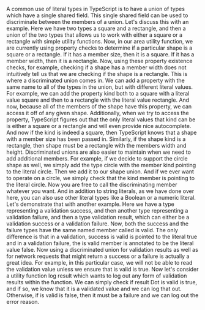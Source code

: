 A common use of literal types in TypeScript is to have a union of types which have a single shared field.
This single shared field can be used to discriminate between the members of a union.
Let's discuss this with an example.
Here we have two types a square and a rectangle, and then a union of the two types that allows us to
work with either a square or a rectangle with simple utility functions.
Now, in our area utility function, we are currently using property checks to determine if a particular
shape is a square or a rectangle.
If it has a member size, then it is a square.
If it has a member width, then it is a rectangle.
Now, using these property existence checks, for example, checking if a shape has a member width does
not intuitively tell us that we are checking if the shape is a rectangle.
This is where a discriminated union comes in.
We can add a property with the same name to all of the types in the union, but with different literal
values.
For example, we can add the property kind both to a square with a literal value square and then to
a rectangle with the literal value rectangle.
And now, because all of the members of the shape have this property, we can access it off of any given
shape.
Additionally, when we try to access the property, TypeScript figures out that the only literal values
that kind can be is either a square or a rectangle and will even provide nice autocomplete.
And now if the kind is indeed a square, then TypeScript knows that a shape with a member size has been
passed in.
Similarly, if the shape kind is a rectangle, then shape must be a rectangle with the members width
and height.
Discriminated unions are also easier to maintain when we need to add additional members.
For example, if we decide to support the circle shape as well, we simply add the type circle with
the member kind pointing to the literal circle.
Then we add it to our shape union.
And if we ever want to operate on a circle, we simply check that the kind member is pointing to the
literal circle.
Now you are free to call the discriminating member whatever you want.
And in addition to string literals, as we have done over here, you can also use other literal types
like a Boolean or a numeric literal.
Let's demonstrate that with another example.
Here we have a type representing a validation success, and then another type representing a validation
failure, and then a type validation result, which can either be a validation success or a validation
failure.
Now, both the success and the failure types have the same named member called is valid.
The only difference is that in a validation, success is valid is pointed to the literal true and in
a validation failure, the is valid member is annotated to be the literal value false.
Now using a discriminated union for validation results as well as for network requests that might return
a success or a failure is actually a great idea.
For example, in this particular case, we will not be able to read the validation value unless we ensure
that is valid is true.
Now let's consider a utility function log result which wants to log out any form of validation results
within the function.
We can simply check if result Dot is valid is true, and if so, we know that it is a validated value
and we can log that out.
Otherwise, if is valid is false, then it must be a failure and we can log out the error reason.
